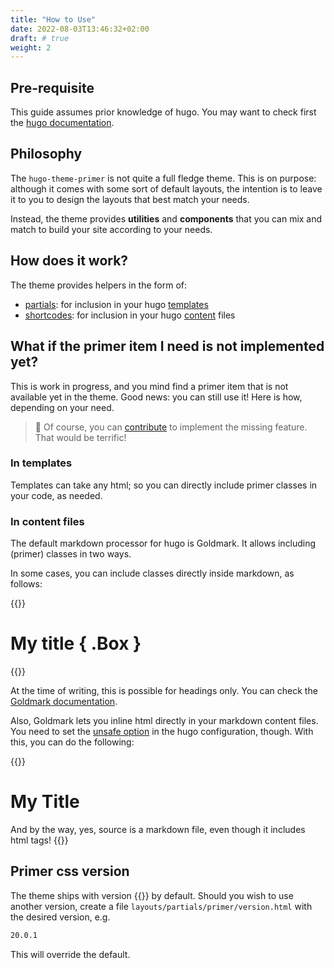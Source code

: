 ```yaml
---
title: "How to Use"
date: 2022-08-03T13:46:32+02:00
draft: # true
weight: 2
---
```


## Pre-requisite

This guide assumes prior knowledge of hugo. You may want to check first the [hugo documentation](https://gohugo.io/documentation/).

## Philosophy

The `hugo-theme-primer` is not quite a full fledge theme. This is on purpose:
although it comes with some sort of default layouts,
the intention is to leave it to you to design the layouts that best match your needs.

Instead, the theme provides **utilities** and **components**
that you can mix and match to build your site according to your needs.

## How does it work?

The theme provides helpers in the form of:

- [partials](https://gohugo.io/templates/partials/): for inclusion in your hugo [templates](https://gohugo.io/templates/)
- [shortcodes](https://gohugo.io/content-management/shortcodes/): for inclusion in your hugo [content](https://gohugo.io/content-management/organization/) files

## What if the primer item I need is not implemented yet?

This is work in progress, and you mind find a primer item 
that is not available yet in the theme.
Good news: you can still use it! Here is how, depending on your need.

> :rocket: Of course, you can [contribute](../contributing) to implement the missing feature. That would be terrific!

### In templates

Templates can take any html; so you can directly include primer classes in your code, as needed.

### In content files

The default markdown processor for hugo is Goldmark. It allows including (primer) classes in two ways.

In some cases, you can include classes directly inside markdown, as follows:

{{<example>}}
# My title { .Box }
{{</example>}}

At the time of writing, this is possible for headings only. You can check the [Goldmark documentation](https://github.com/yuin/goldmark/#attributes).

Also, Goldmark lets you inline html directly in your markdown content files.
You need to set the [unsafe option](https://gohugo.io/getting-started/configuration-markup/#goldmark) in the hugo configuration, though.
With this, you can do the following:

{{<example>}}
<h1 class="Box">My Title</h1>

And by the way, yes, source is a markdown file, even though it includes html tags!
{{</example>}}

## Primer css version

The theme ships with version {{<version>}} by default. Should you wish to use another version, create a file `layouts/partials/primer/version.html` with the desired version, e.g.

```html
20.0.1
```

This will override the default.
